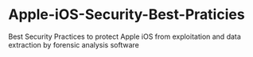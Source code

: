 # Apple-iOS-Security-Best-Praticies
Best Security Practices to protect Apple iOS from exploitation and data extraction by forensic analysis software
